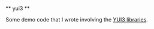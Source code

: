** yui3 **

Some demo code that I wrote involving the <a href="https://yuilibrary.com/">YUI3 libraries</a>.
